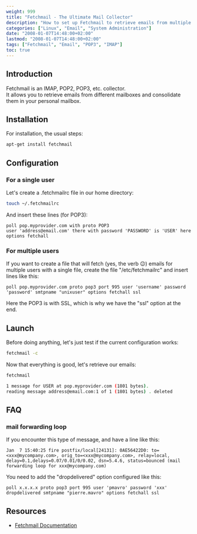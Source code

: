 ```yaml
---
weight: 999
title: "Fetchmail - The Ultimate Mail Collector"
description: "How to set up Fetchmail to retrieve emails from multiple accounts and consolidate them in one place"
categories: ["Linux", "Email", "System Administration"]
date: "2008-01-07T14:48:00+02:00"
lastmod: "2008-01-07T14:48:00+02:00"
tags: ["Fetchmail", "Email", "POP3", "IMAP"]
toc: true
---
```


## Introduction

Fetchmail is an IMAP, POP2, POP3, etc. collector.  
It allows you to retrieve emails from different mailboxes and consolidate them in your personal mailbox.

## Installation

For installation, the usual steps:

```bash
apt-get install fetchmail
```

## Configuration

### For a single user

Let's create a .fetchmailrc file in our home directory:

```bash
touch ~/.fetchmailrc
```

And insert these lines (for POP3):

```
poll pop.myprovider.com with proto POP3
user 'address@email.com' there with password 'PASSWORD' is 'USER' here options fetchall
```

### For multiple users

If you want to create a file that will fetch (yes, the verb 😉) emails for multiple users with a single file, create the file "/etc/fetchmailrc" and insert lines like this:

```
poll pop.myprovider.com proto pop3 port 995 user 'username' password 'password' smtpname "unixuser" options fetchall ssl
```

Here the POP3 is with SSL, which is why we have the "ssl" option at the end.

## Launch

Before doing anything, let's just test if the current configuration works:

```bash
fetchmail -c
```

Now that everything is good, let's retrieve our emails:

```bash
fetchmail

1 message for USER at pop.myprovider.com (1801 bytes).
reading message address@email.com:1 of 1 (1801 bytes) . deleted
```

## FAQ

### mail forwarding loop

If you encounter this type of message, and have a line like this:

```
Jan  7 15:40:25 fire postfix/local[24131]: 0AE56422D0: to=<xxx@mycompany.com>, orig_to=<xxx@mycompany.com>, relay=local, delay=0.1,delays=0.07/0.01/0/0.02, dsn=5.4.6, status=bounced (mail forwarding loop for xxx@mycompany.com)
```

You need to add the "dropdelivered" option configured like this:

```
poll x.x.x.x proto pop3 port 995 user 'pmavro' password 'xxx' dropdelivered smtpname "pierre.mavro" options fetchall ssl
```

## Resources
- [Fetchmail Documentation](/pdf/fetchmail.pdf)
